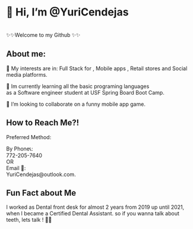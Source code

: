 <h1>👋 Hi, I’m @YuriCendejas</h1> 
<br>
<head> ✨✨Welcome to my Github ✨✨</head>
<body>
<h2>About me: </h2>
<p>👀 My interests are in: Full Stack for , Mobile apps , Retail stores and Social media platforms.</p>
<p> 🌱 Im currently learning all the basic programing languages <br> as a Software engineer student at USF Spring Board Boot Camp. </p>
<p>💞️ I’m looking to collaborate on a funny mobile app game.</p>
<h2>How to Reach Me?!</h2> 
<label> Preferred Method: </label> 
<p>By Phone📞:
<br> 772-205-7640 
<br>
OR
<br>
Email 💌: <br> YuriCendejas@outlook.com.</p>
<h2>Fun Fact about Me</h2>
<p>I worked as Dental front desk for almost 2 years from 2019 up until 2021,
  when I became a Certified Dental Assistant.
  so if you wanna talk about teeth, lets talk ! 🦷🦷 </p>
</body>

<!---
YuriCendejas/YuriCendejas is a ✨ special ✨ repository because its `README.md` (this file) appears on your GitHub profile.
You can click the Preview link to take a look at your changes.
--->
